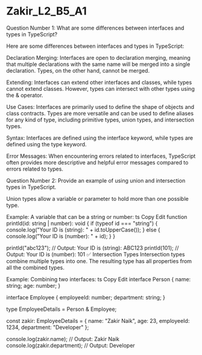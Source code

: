 # Zakir_L2_B5_A1

Question Number 1: What are some differences between interfaces and types in TypeScript?

Here are some differences between interfaces and types in TypeScript:

Declaration Merging:
Interfaces are open to declaration merging, meaning that multiple declarations with the same name will be merged into a single declaration. Types, on the other hand, cannot be merged.

Extending:
Interfaces can extend other interfaces and classes, while types cannot extend classes. However, types can intersect with other types using the & operator.

Use Cases:
Interfaces are primarily used to define the shape of objects and class contracts. Types are more versatile and can be used to define aliases for any kind of type, including primitive types, union types, and intersection types.

Syntax:
Interfaces are defined using the interface keyword, while types are defined using the type keyword.

Error Messages:
When encountering errors related to interfaces, TypeScript often provides more descriptive and helpful error messages compared to errors related to types.



Question Number 2: Provide an example of using union and intersection types in TypeScript.

Union types allow a variable or parameter to hold more than one possible type.

Example: A variable that can be a string or number:
ts
Copy
Edit
function printId(id: string | number): void {
  if (typeof id === "string") {
    console.log("Your ID is (string): " + id.toUpperCase());
  } else {
    console.log("Your ID is (number): " + id);
  }
}

printId("abc123");  // Output: Your ID is (string): ABC123
printId(101);       // Output: Your ID is (number): 101
✅ Intersection Types
Intersection types combine multiple types into one. The resulting type has all properties from all the combined types.

Example: Combining two interfaces:
ts
Copy
Edit
interface Person {
  name: string;
  age: number;
}

interface Employee {
  employeeId: number;
  department: string;
}

type EmployeeDetails = Person & Employee;

const zakir: EmployeeDetails = {
  name: "Zakir Naik",
  age: 23,
  employeeId: 1234,
  department: "Developer"
};

console.log(zakir.name);        // Output: Zakir Naik
console.log(zakir.department);  // Output: Developer



